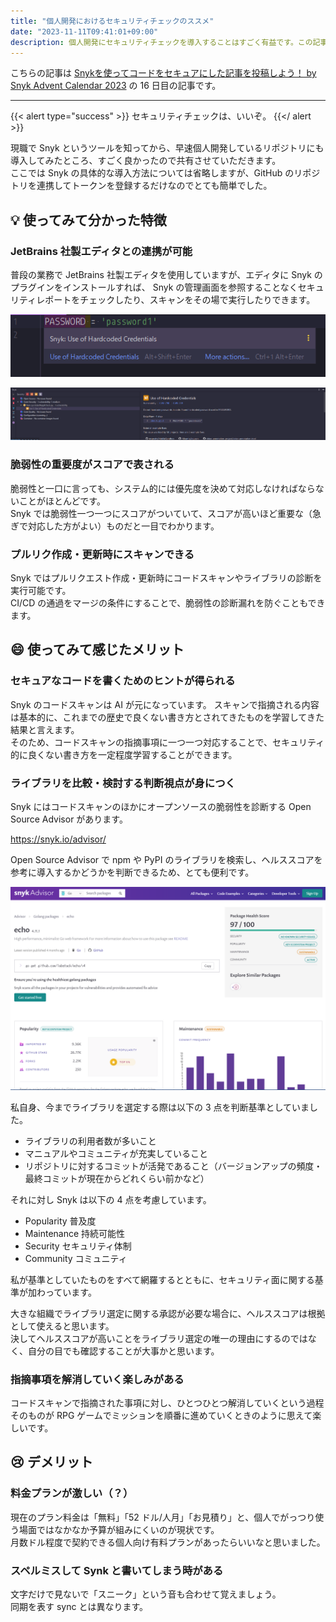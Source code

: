 ```yaml
---
title: "個人開発におけるセキュリティチェックのススメ"
date: "2023-11-11T09:41:01+09:00"
description: 個人開発にセキュリティチェックを導入することはすごく有益です。この記事では Snyk を用いて個人開発のコードに対するチェックを行うことのメリットなどを紹介しています。
---
```


こちらの記事は [Snykを使ってコードをセキュアにした記事を投稿しよう！ by Snyk Advent Calendar 2023](https://qiita.com/advent-calendar/2023/snyk)
の 16 日目の記事です。

---

{{< alert type="success" >}}
セキュリティチェックは、いいぞ。
{{</ alert >}}

現職で Snyk というツールを知ってから、早速個人開発しているリポジトリにも導入してみたところ、すごく良かったので共有させていただきます。  
ここでは Snyk の具体的な導入方法については省略しますが、GitHub のリポジトリを連携してトークンを登録するだけなのでとても簡単でした。

## :bulb: 使ってみて分かった特徴

### JetBrains 社製エディタとの連携が可能

普段の業務で JetBrains 社製エディタを使用していますが、エディタに Snyk のプラグインをインストールすれば、
Snyk の管理画面を参照することなくセキュリティレポートをチェックしたり、スキャンをその場で実行したりできます。

![snyk-ide-error.png](snyk-ide-error.png)

![snyk-ide-tab.png](snyk-ide-tab.png)

### 脆弱性の重要度がスコアで表される

脆弱性と一口に言っても、システム的には優先度を決めて対応しなければならないことがほとんどです。  
Snyk では脆弱性一つ一つにスコアがついていて、スコアが高いほど重要な（急ぎで対応した方がよい）ものだと一目でわかります。

### プルリク作成・更新時にスキャンできる

Snyk ではプルリクエスト作成・更新時にコードスキャンやライブラリの診断を実行可能です。  
CI/CD の通過をマージの条件にすることで、脆弱性の診断漏れを防ぐこともできます。

## :smile: 使ってみて感じたメリット

### セキュアなコードを書くためのヒントが得られる

Snyk のコードスキャンは AI が元になっています。
スキャンで指摘される内容は基本的に、これまでの歴史で良くない書き方とされてきたものを学習してきた結果と言えます。  
そのため、コードスキャンの指摘事項に一つ一つ対応することで、セキュリティ的に良くない書き方を一定程度学習することができます。

### ライブラリを比較・検討する判断視点が身につく

Snyk にはコードスキャンのほかにオープンソースの脆弱性を診断する Open Source Advisor があります。

https://snyk.io/advisor/

Open Source Advisor で npm や PyPI のライブラリを検索し、ヘルススコアを参考に導入するかどうかを判断できるため、とても便利です。  

![snyk-advisor.png](snyk-advisor.png)

私自身、今までライブラリを選定する際は以下の 3 点を判断基準としていました。

- ライブラリの利用者数が多いこと
- マニュアルやコミュニティが充実していること
- リポジトリに対するコミットが活発であること（バージョンアップの頻度・最終コミットが現在からどれくらい前かなど）

それに対し Snyk は以下の 4 点を考慮しています。

- Popularity 普及度
- Maintenance 持続可能性
- Security セキュリティ体制
- Community コミュニティ

私が基準としていたものをすべて網羅するとともに、セキュリティ面に関する基準が加わっています。

大きな組織でライブラリ選定に関する承認が必要な場合に、ヘルススコアは根拠として使えると思います。  
決してヘルススコアが高いことをライブラリ選定の唯一の理由にするのではなく、自分の目でも確認することが大事かと思います。

### 指摘事項を解消していく楽しみがある

コードスキャンで指摘された事項に対し、ひとつひとつ解消していくという過程そのものが
RPG ゲームでミッションを順番に進めていくときのように思えて楽しいです。

## :cry: デメリット

### 料金プランが激しい（？）

現在のプラン料金は「無料」「52 ドル/人月」「お見積り」と、個人でがっつり使う場面ではなかなか予算が組みにくいのが現状です。  
月数ドル程度で契約できる個人向け有料プランがあったらいいなと思いました。

### スペルミスして Synk と書いてしまう時がある

文字だけで見ないで「スニーク」という音も合わせて覚えましょう。  
同期を表す sync とは異なります。
